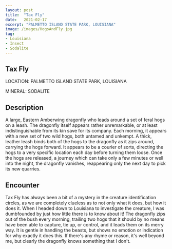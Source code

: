 ```yaml
---
layout: post
title:  "Tax Fly"
date:   2021-02-17
excerpt: "PALMETTO ISLAND STATE PARK, LOUISIANA"
image: /images/HogsAndFly.jpg
tag:
- Louisiana
- Insect
- Sodalite
---
```


## Tax Fly

LOCATION: PALMETTO ISLAND STATE PARK, LOUISIANA

MINERAL: SODALITE

## Description

A large, Eastern Amberwing dragonfly who leads around a set of feral hogs on a leash. The dragonfly itself appears rather unremarkable, or at least indistinguishable from its kin save for its company. Each morning, it appears with a new set of two wild hogs, both untamed and unkempt. A thick, leather leash binds both of the hogs to the dragonfly as it zips around, carrying the hogs forward. It appears to be a courier of sorts, directing the hogs to a very specific location each day before turning them loose. Once the hogs are released, a journey which can take only a few minutes or well into the night, the dragonfly vanishes, reappearing only the next day to pick its new quarries.


## Encounter
Tax Fly has always been a bit of a mystery in the creature identification circles, as we are completely clueless as to not only what it does, but how it does it. When I headed down to Louisiana to investigate the creature, I was dumbfounded by just how little there is to know about it! The dragonfly zips out of the bush every morning, trailing two hogs that it should by no means have been able to capture, tie up, or control, and it leads them on its merry way. It is gentle in handling the beasts, but shows no emotion or indication for why exactly it does this. If there's any rhyme or reason, it's well beyond me, but clearly the dragonfly knows something that I don't.

